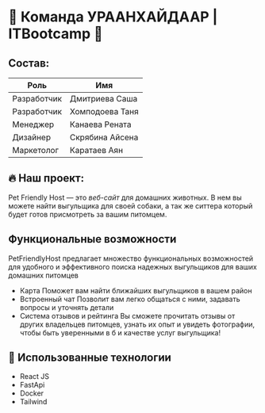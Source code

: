 # :robot: Команда УРААНХАЙДААР | ITBootcamp :dizzy:
## Состав:
| Роль | Имя |
| --- | --- |
| Разработчик | Дмитриева Саша |
| Разработчик | Хомподоева Таня |
| Менеджер | Канаева Рената |
| Дизайнер | Скрябина Айсена |
| Маркетолог | Каратаев Аян |
## :fire: Наш проект:
Pet Friendly Host — это *веб-сайт* для домашних животных. В нем вы можете найти выгульщика для своей собаки, а так же ситтера который будет готов присмотреть за вашим питомцем.
## Функциональные возможности
PetFriendlyHost предлагает множество функциональных возможностей для удобного и эффективного поиска надежных выгульщиков для ваших домашних питомцев
- Карта
  Поможет вам найти ближайших выгульщиков в вашем район
- Встроенный чат
  Позволит вам легко общаться с ними, задавать вопросы и уточнять детали
- Система отзывов и рейтинга
  Вы сможете прочитать отзывы от других владельцев питомцев, узнать их опыт и увидеть фотографии, чтобы быть уверенными в б и качестве услуг выгульщика!
## :mechanical_arm: Использованные технологии
- React JS
- FastApi
- Docker
- Tailwind

